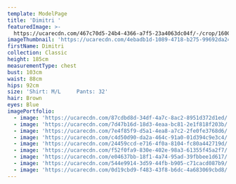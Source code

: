```yaml
---
template: ModelPage
title: 'Dimitri '
featuredImage: >-
  https://ucarecdn.com/467c70d5-24b4-4366-a7f5-23a4063dc04f/-/crop/1600x813/0,0/-/preview/
imageThumbnail: 'https://ucarecdn.com/4ebadb1d-1089-4718-b275-99692da24ed6/'
firstName: Dimitri
collection: Classic
height: 185cm
measurementType: chest
bust: 103cm
waist: 88cm
hips: 92cm
size: 'Shirt: M/L     Pants: 32'
hair: Brown
eyes: Blue
imagePortfolio:
  - image: 'https://ucarecdn.com/87cdbd8d-34df-4a7c-8ac2-8951d372d1ed/'
  - image: 'https://ucarecdn.com/7d47b16d-18d3-4eaa-bc81-2e1f818f203b/'
  - image: 'https://ucarecdn.com/7e4f85f9-d5a1-4ea8-a7c2-2fe0fe3768d6/'
  - image: 'https://ucarecdn.com/c4d50d90-da2a-464c-91a0-01d394c9e3c4/'
  - image: 'https://ucarecdn.com/24459ccd-e716-4f0a-8104-fc80a442719d/'
  - image: 'https://ucarecdn.com/f52f0fa9-830e-402e-98a3-61355f45a2f7/'
  - image: 'https://ucarecdn.com/e04637bb-18f1-4a74-95ad-39fbbee1d617/'
  - image: 'https://ucarecdn.com/544e9914-3d59-44fb-b905-c71cacd087b9/'
  - image: 'https://ucarecdn.com/0d19cbd9-f483-43f8-b6dc-4a683069cbd8/'
---
```


